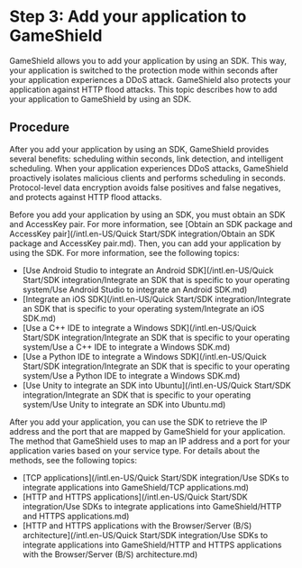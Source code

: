 # Step 3: Add your application to GameShield

GameShield allows you to add your application by using an SDK. This way, your application is switched to the protection mode within seconds after your application experiences a DDoS attack. GameShield also protects your application against HTTP flood attacks. This topic describes how to add your application to GameShield by using an SDK.

## Procedure

After you add your application by using an SDK, GameShield provides several benefits: scheduling within seconds, link detection, and intelligent scheduling. When your application experiences DDoS attacks, GameShield proactively isolates malicious clients and performs scheduling in seconds. Protocol-level data encryption avoids false positives and false negatives, and protects against HTTP flood attacks.

Before you add your application by using an SDK, you must obtain an SDK and AccessKey pair. For more information, see [Obtain an SDK package and AccessKey pair](/intl.en-US/Quick Start/SDK integration/Obtain an SDK package and AccessKey pair.md). Then, you can add your application by using the SDK. For more information, see the following topics:

-   [Use Android Studio to integrate an Android SDK](/intl.en-US/Quick Start/SDK integration/Integrate an SDK that is specific to your operating system/Use Android Studio to integrate an Android SDK.md)
-   [Integrate an iOS SDK](/intl.en-US/Quick Start/SDK integration/Integrate an SDK that is specific to your operating system/Integrate an iOS SDK.md)
-   [Use a C++ IDE to integrate a Windows SDK](/intl.en-US/Quick Start/SDK integration/Integrate an SDK that is specific to your operating system/Use a C++ IDE to integrate a Windows SDK.md)
-   [Use a Python IDE to integrate a Windows SDK](/intl.en-US/Quick Start/SDK integration/Integrate an SDK that is specific to your operating system/Use a Python IDE to integrate a Windows SDK.md)
-   [Use Unity to integrate an SDK into Ubuntu](/intl.en-US/Quick Start/SDK integration/Integrate an SDK that is specific to your operating system/Use Unity to integrate an SDK into Ubuntu.md)

After you add your application, you can use the SDK to retrieve the IP address and the port that are mapped by GameShield for your application. The method that GameShield uses to map an IP address and a port for your application varies based on your service type. For details about the methods, see the following topics:

-   [TCP applications](/intl.en-US/Quick Start/SDK integration/Use SDKs to integrate applications into GameShield/TCP applications.md)
-   [HTTP and HTTPS applications](/intl.en-US/Quick Start/SDK integration/Use SDKs to integrate applications into GameShield/HTTP and HTTPS applications.md)
-   [HTTP and HTTPS applications with the Browser/Server \(B/S\) architecture](/intl.en-US/Quick Start/SDK integration/Use SDKs to integrate applications into GameShield/HTTP and HTTPS applications with the Browser/Server (B/S) architecture.md)

